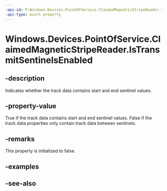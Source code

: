 ```yaml
---
-api-id: P:Windows.Devices.PointOfService.ClaimedMagneticStripeReader.IsTransmitSentinelsEnabled
-api-type: winrt property
---
```


<!-- Property syntax
public bool IsTransmitSentinelsEnabled { get;  set; }
-->

# Windows.Devices.PointOfService.ClaimedMagneticStripeReader.IsTransmitSentinelsEnabled

## -description
Indicates whether the track data contains start and end sentinel values.

## -property-value
True if the track data contains start and end sentinel values. False if the track data properties only contain track data between sentinels.

## -remarks
This property is initialized to false.

## -examples

## -see-also
